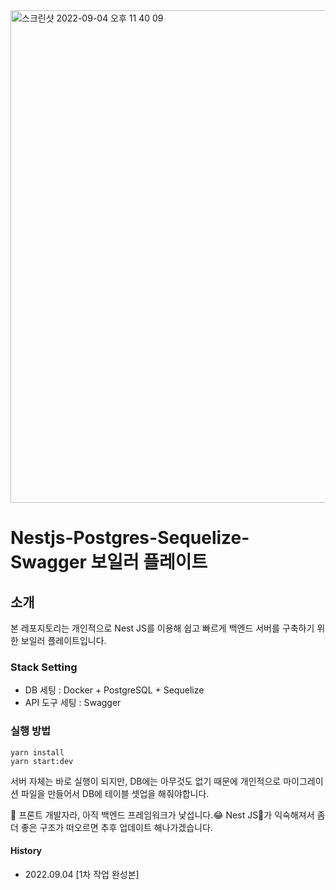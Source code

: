 <img width="788" alt="스크린샷 2022-09-04 오후 11 40 09" src="https://user-images.githubusercontent.com/66895208/188319224-fb1ccd65-3d15-4bcd-8a59-25b1071ad5c1.png">


# Nestjs-Postgres-Sequelize-Swagger 보일러 플레이트

## 소개
본 레포지토리는 개인적으로 Nest JS를 이용해 쉽고 빠르게 백엔드 서버를 구축하기 위한 보일러 플레이트입니다.

### Stack Setting
- DB 세팅 : Docker + PostgreSQL + Sequelize 
- API 도구 세팅 : Swagger

### 실행 방법
```
yarn install
yarn start:dev
```

서버 자체는 바로 실행이 되지만, DB에는 아무것도 없기 때문에 개인적으로 마이그레이션 파일을 만들어서 DB에 테이블 셋업을 해줘야합니다.

🚀 프론트 개발자라, 아직 백엔드 프레임워크가 낯섭니다.😂
Nest JS🐯가 익숙해져서 좀 더 좋은 구조가 떠오르면 추후 업데이트 해나가겠습니다.

#### History
- 2022.09.04 [1차 작업 완성본]
